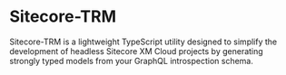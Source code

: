 # Sitecore-TRM
Sitecore-TRM is a lightweight TypeScript utility designed to simplify the development of headless Sitecore XM Cloud projects by generating strongly typed models from your GraphQL introspection schema.

